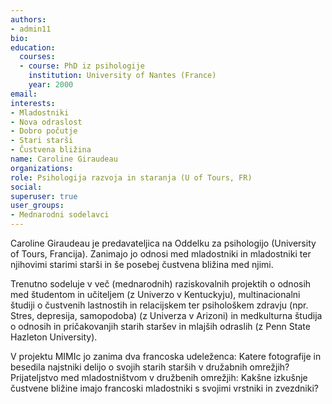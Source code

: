 ```yaml
---
authors:
- admin11
bio: 
education:
  courses:
  - course: PhD iz psihologije
    institution: University of Nantes (France)
    year: 2000
email:
interests:
- Mladostniki
- Nova odraslost
- Dobro počutje
- Stari starši
- Čustvena bližina
name: Caroline Giraudeau
organizations:
role: Psihologija razvoja in staranja (U of Tours, FR)
social:
superuser: true
user_groups:
- Mednarodni sodelavci
---
```


Caroline Giraudeau je predavateljica na Oddelku za psihologijo (University of Tours, Francija). Zanimajo jo odnosi med mladostniki in mladostniki ter njihovimi starimi starši in še posebej čustvena bližina med njimi.

Trenutno sodeluje v več (mednarodnih) raziskovalnih projektih o odnosih med študentom in učiteljem (z Univerzo v Kentuckyju), multinacionalni študiji o čustvenih lastnostih in relacijskem ter psihološkem zdravju (npr. Stres, depresija, samopodoba) (z Univerza v Arizoni) in medkulturna študija o odnosih in pričakovanjih starih staršev in mlajših odraslih (z Penn State Hazleton University).

V projektu MIMIc jo zanima dva francoska udeleženca: Katere fotografije in besedila najstniki delijo o svojih starih starših v družabnih omrežjih? Prijateljstvo med mladostništvom v družbenih omrežjih: Kakšne izkušnje čustvene bližine imajo francoski mladostniki s svojimi vrstniki in zvezdniki?
